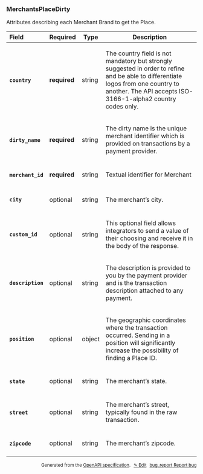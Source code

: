 <!--- This is a generated file, do not edit! -->
<!--- [START woosmap_http_schema_woosmap-platform-api-reference_merchantsplacedirty] -->
<h3 class="schema-object" id="Woosmap Platform API Reference_MerchantsPlaceDirty">MerchantsPlaceDirty</h3>

Attributes describing each Merchant Brand to get the Place.

| Field                                                                                                              | Required     | Type   | Description                                                                                                                                                                                                                                              |
| :----------------------------------------------------------------------------------------------------------------- | ------------ | ------ | -------------------------------------------------------------------------------------------------------------------------------------------------------------------------------------------------------------------------------------------------------- |
| <h4 id="MerchantsPlaceDirty-country" class="add-link schema-object-property-key"><code>country</code></h4>         | **required** | string | <div class="nonref-property-description"><p>The country field is not mandatory but strongly suggested in order to refine and be able to differentiate logos from one country to another. The API accepts ISO-3166-1-alpha2 country codes only.</p></div> |
| <h4 id="MerchantsPlaceDirty-dirty_name" class="add-link schema-object-property-key"><code>dirty_name</code></h4>   | **required** | string | <div class="nonref-property-description"><p>The dirty name is the unique merchant identifier which is provided on transactions by a payment provider.</p></div>                                                                                          |
| <h4 id="MerchantsPlaceDirty-merchant_id" class="add-link schema-object-property-key"><code>merchant_id</code></h4> | **required** | string | <div class="nonref-property-description"><p>Textual identifier for Merchant</p></div>                                                                                                                                                                    |
| <h4 id="MerchantsPlaceDirty-city" class="add-link schema-object-property-key"><code>city</code></h4>               | optional     | string | <div class="nonref-property-description"><p>The merchant’s city.</p></div>                                                                                                                                                                               |
| <h4 id="MerchantsPlaceDirty-custom_id" class="add-link schema-object-property-key"><code>custom_id</code></h4>     | optional     | string | <div class="nonref-property-description"><p>This optional field allows integrators to send a value of their choosing and receive it in the body of the response.</p></div>                                                                               |
| <h4 id="MerchantsPlaceDirty-description" class="add-link schema-object-property-key"><code>description</code></h4> | optional     | string | <div class="nonref-property-description"><p>The description is provided to you by the payment provider and is the transaction description attached to any payment.</p></div>                                                                             |
| <h4 id="MerchantsPlaceDirty-position" class="add-link schema-object-property-key"><code>position</code></h4>       | optional     | object | <div class="nonref-property-description"><p>The geographic coordinates where the transaction occurred. Sending in a position will significantly increase the possibility of finding a Place ID.</p></div>                                                |
| <h4 id="MerchantsPlaceDirty-state" class="add-link schema-object-property-key"><code>state</code></h4>             | optional     | string | <div class="nonref-property-description"><p>The merchant’s state.</p></div>                                                                                                                                                                              |
| <h4 id="MerchantsPlaceDirty-street" class="add-link schema-object-property-key"><code>street</code></h4>           | optional     | string | <div class="nonref-property-description"><p>The merchant’s street, typically found in the raw transaction.</p></div>                                                                                                                                     |
| <h4 id="MerchantsPlaceDirty-zipcode" class="add-link schema-object-property-key"><code>zipcode</code></h4>         | optional     | string | <div class="nonref-property-description"><p>The merchant’s zipcode.</p></div>                                                                                                                                                                            |

<p style="text-align: right; font-size: smaller;">Generated from the <a data-label="openapi-github" href="https://github.com/woosmap/openapi-specification" title="Woosmap OpenAPI Specification" class="external">OpenAPI specification</a>.
<a data-label="openapi-github-woosmap-http-schema-woosmap-platform-api-reference-merchantsplacedirty" data-action="edit" style="margin-left: 5px;" href="https://github.com/woosmap/openapi-specification/blob/main/specification/schemas/Woosmap Platform API Reference_MerchantsPlaceDirty.yml" title="Edit on GitHub">✎ Edit</a>
<a data-label="openapi-github-woosmap-http-schema-woosmap-platform-api-reference-merchantsplacedirty" data-action="bug" style="margin-left: 5px;" href="https://github.com/woosmap/openapi-specification/issues/new?assignees=&labels=type%3A+bug%2C+triage+me&template=bug_report.md&title=[schemas] Bug - Woosmap Platform API Reference_MerchantsPlaceDirty" title="File bug for schemas on GitHub"><span class="material-icons">bug_report</span> Report bug</a>
</p>

<!--- [END woosmap_http_schema_woosmap-platform-api-reference_merchantsplacedirty] -->
